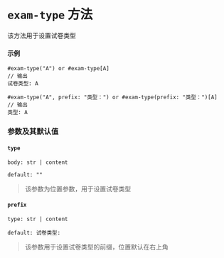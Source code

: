 # `exam-type` 方法

该方法用于设置试卷类型
#### 示例
```typst
#exam-type("A") or #exam-type[A]
// 输出
试卷类型: A

#exam-type("A", prefix: "类型：") or #exam-type(prefix: "类型：")[A]
// 输出
类型: A

```


### 参数及其默认值

#### `type`
`body: str | content`

`default: ""`
>该参数为位置参数，用于设置试卷类型

#### `prefix`

`type: str | content`

`default: 试卷类型:`

>该参数用于设置试卷类型的前缀，位置默认在右上角
